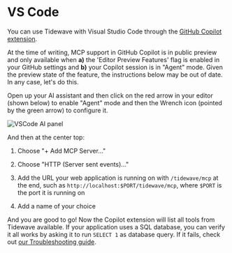 # VS Code

You can use Tidewave with Visual Studio Code through the [GitHub Copilot extension](https://marketplace.visualstudio.com/items?itemName=GitHub.copilot).

At the time of writing, MCP support in GitHub Copilot is in public preview and only
available when **a)** the 'Editor Preview Features' flag is enabled in your GitHub
settings and **b)** your Copilot session is in "Agent" mode. Given the preview state
of the feature, the instructions below may be out of date. In any case, let's do this.

Open up your AI assistant and then click on the red arrow in your editor (shown below)
to enable "Agent" mode and then the Wrench icon (pointed by the green arrow) to
configure it.

![VSCode AI panel](assets/vscode.png)

And then at the center top:

1. Choose "+ Add MCP Server..."

2. Choose "HTTP (Server sent events)..."

3. Add the URL your web application is running on with `/tidewave/mcp` at the end, such as `http://localhost:$PORT/tidewave/mcp`, where `$PORT` is the port it is running on

4. Add a name of your choice

And you are good to go! Now the Copilot extension will list all tools from
Tidewave available. If your application uses a SQL database, you can verify
it all works by asking it to run `SELECT 1` as database query.
If it fails, check out [our Troubleshooting guide](troubleshooting.md).
